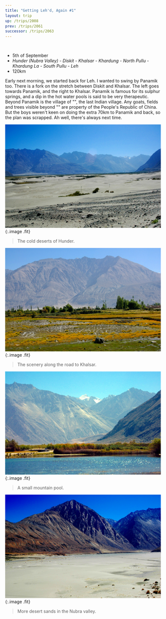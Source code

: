```yaml
---
title: "Getting Leh'd, Again #1"
layout: trip
up: /trips/2008
prev: /trips/2061
successor: /trips/2063
---
```


&nbsp;

- 5th of September
- _Hunder (Nubra Valley) - Diskit - Khalsar - Khardung -               North Pullu - Khardung La - South Pullu - Leh_
- 120km


Early next morning, we started back for Leh. I wanted to swing             by Panamik too. There is a fork on the stretch between Diskit             and Khalsar. The left goes towards Panamik, and the right to             Khalsar. Panamik is famous for its sulphur springs, and a dip in             the hot water pools is said to be very therapeutic. Beyond             Panamik is the village of &quot;&quot;, the last Indian village. Any             goats, fields and trees visible beyond &quot;&quot; are property of the             People's Republic of China. But the boys weren't keen on doing             the extra 70km to Panamik and back, so the plan was scrapped. Ah             well, there's always next time.

![DSC_0329.JPG](/images/photos/DSC_0329.JPG 'DSC_0329.JPG'){:.image .fit}

>  The cold deserts of Hunder. 

![DSC_0330.JPG](/images/photos/DSC_0330.JPG 'DSC_0330.JPG'){:.image .fit}

>  The scenery along the road to Khalsar. 

![DSC_0331.JPG](/images/photos/DSC_0331.JPG 'DSC_0331.JPG'){:.image .fit}

>  A small mountain pool. 

![DSC_0332.JPG](/images/photos/DSC_0332.JPG 'DSC_0332.JPG'){:.image .fit}

>  More desert sands in the Nubra valley. 


